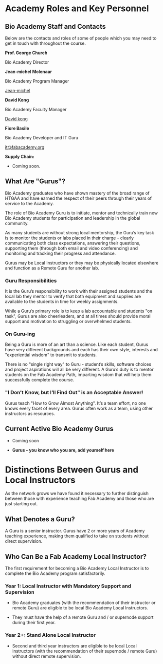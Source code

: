 # Academy Roles and Key Personnel
## Bio Academy Staff and Contacts

Below are the contacts and roles of some of people which you may need to get in touch with throughout the course.  

**Prof. George Church**

Bio Academy Director

**Jean-michel Molenaar**

Bio Academy Program Manager

[Jean-michel](mailto:jean-michel.molenaar@fabacademy.org)

**David Kong**

Bio Academy Faculty Manager

[David kong](mailto:dkong@mit.edu)

**Fiore Basile**

Bio Academy Developer and IT Guru

[it@fabacademy.org](mailto:it@fabacademy.org)

**Supply Chain:**

* Coming soon.

## What Are "Gurus"?

Bio Academy graduates who have shown mastery of the broad range of HTGAA and have earned the respect of their peers through their years of service to the Academy.

The role of Bio Academy Guru is to initiate, mentor and technically train new Bio Academy students for participation and leadership in the global community.

As many students are without strong local mentorship, the Guru’s key task is to monitor the students or labs placed in their charge - clearly communicating both class expectations, answering their questions, supporting them (through both email and video conferencing) and monitoring and tracking their progress and attendance.   

Gurus may be Local Instructors or they may be physically located elsewhere and function as a Remote Guru for another lab.

### Guru Responsibilities

It is the Guru’s responsibility to work with their assigned students and the local lab they mentor to verify that both equipment and supplies are available to the students in time for weekly assignments.  

While a Guru’s primary role is to keep a lab accountable and students "on task", Gurus are also cheerleaders, and at all times should provide moral support and motivation to struggling or overwhelmed students.

### On Guru-ing

Being a Guru is more of an art than a science. Like each student, Gurus have very different backgrounds and each has their own style, interests and "experiential wisdom" to transmit to students.

There is no "single right way" to Guru - student’s skills, software choices and project aspirations will all be very different. A Guru’s duty is to mentor students on the Fab Academy Path, imparting wisdom that will help them successfully complete the course.

### "I Don’t Know, but I’ll Find Out" is an Acceptable Answer!

Gurus teach "How to Grow Almost Anything". It’s a team effort, no one knows every facet of every area. Gurus often work as a team, using other instructors as resources.

## Current Active Bio Academy Gurus

* Coming soon

* **Gurus - you know who you are, add yourself here**

# Distinctions Between Gurus and Local Instructors

As the network grows we have found it necessary to further distinguish between those with experience teaching Fab Academy and those who are just starting out.

## What Denotes a Guru?

A Guru is a senior instructor. Gurus have 2 or more years of Academy teaching experience, making them qualified to take on students without direct supervision.

## Who Can Be a Fab Academy Local Instructor?

The first requirement for becoming a Bio Academy Local Instructor is to complete the Bio Academy program satisfactorily.

### Year 1: Local Instructor with Mandatory Support and Supervision

* Bio Academy graduates (with the recommendation of their instructor or remote Guru) are eligible to be local Bio Academy Local Instructors.

* They must have the help of a remote Guru and / or supernode support during their first year.

### Year 2+: Stand Alone Local Instructor

* Second and third year instructors are eligible to be local Local Instructors (with the recommendation of their supernode / remote Guru) without direct remote supervision.

